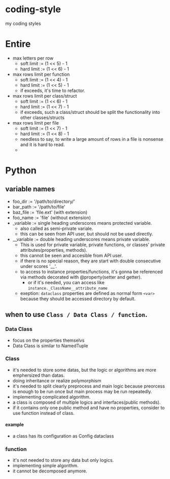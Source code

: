 # coding-style
my coding styles 



# Entire

- max letters per row
  - soft limit := (1 << 5) - 1
  - hard limit := (1 << 6) - 1 
- max rows limit per function
  - soft limit := (1 << 4) - 1
  - hard limit := (1 << 5) - 1
  - if exceeds, it's time to refactor.
- max rows limit per class/struct
  - soft limit := (1 << 6) - 1  
  - hard limit := (1 << 7) - 1
  - if exceeds, such a class/struct should be split the functionality into other classes/structs 
- max rows limit per file 
  - soft limit := (1 << 7) - 1  
  - hard limit := (1 << 8) - 1
  - needless to say, to write a large amount of rows in a file is nonsense and it is hard to read.    
  - 
 
 
# Python

## variable names
- foo_dir := '/path/to/directory/'
- bar_path := '/path/to/file'
- baz_file := 'file.ext' (with extension)
- foo_name := 'file' (without extension)
- _variable := single heading underscores means protected variable.
  - also called as semi-private variale.
  - this can be seen from API user, but should not be used directly.
- __variable := double heading underscores means private variable. 
  - This is used for private variable, private functions, or classes' private attributes(properties, methods).
  - this cannot be seen and accesible from API user.
  - if there is no special reason, they are start with double consecutive under scores '__'.
  - to access to instance properties/functions, it's gonna be referenced via methods decorated with @property(setter and getter).
    - or if it's needed, you can access like `instance._ClassName__attribute_name` 
  - exeption: `dataclass` properties are defined as normal form `<var>` because they should be accessed directory by default.


## when to use `Class / Data Class / function`.
### Data Class
- focus on the properties themselvs
- Data Class is similar to NamedTuple

### Class 
- it's needed to store some datas, but the logic or algorithms are more emphersized than datas.
- doing inheritance or realize polymorphism
- it's needed to split clearly preprocess and main logic because preorcess is enough to be run once but main process may be run repeatedly.
- implementing complicated algorithm.
- a class is composed of multiple logics and interfaces(public methods).
- if it contains only one public method and have no properties, consider to use function instead of class.
#### example  
- a class has its configuration as Config dataclass


### function
- it's not needed to store any data but only logics.
- implementing simple algorithm.
- it cannot be decomposed anymore.